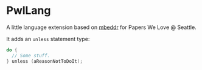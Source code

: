 # PwlLang

A little language extension based on [mbeddr](https://mbeddr.com) for Papers We Love @ Seattle.

It adds an `unless` statement type:

```c
do {
  // Some stuff.
} unless (aReasonNotToDoIt);
```
